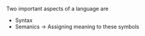 Two important aspects of a language are
- Syntax
- Semanics -> Assigning meaning to these symbols



